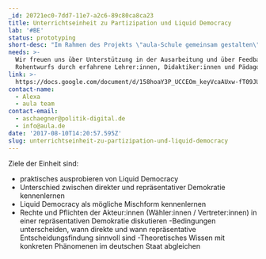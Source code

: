 ```yaml
---
_id: 20721ec0-7dd7-11e7-a2c6-89c80ca8ca23
title: Unterrichtseinheit zu Partizipation und Liquid Democracy
lab: '#BE'
status: prototyping
short-desc: "Im Rahmen des Projekts \"aula-Schule gemeinsam gestalten\" konzipieren wir eine Unterrichtsreihe zu \"Liquid Democracy\" für den Politik und Sozialwissenschaftsunterricht.\r\nZiel: Liquid Democracy anhand von aula kennenlernen und praktisch ausprobieren."
needs: >-
  Wir freuen uns über Unterstützung in der Ausarbeitung und über Feedback des
  Rohentwurfs durch erfahrene Lehrer:innen, Didaktiker:innen und Pädagog:innen.
link: >-
  https://docs.google.com/document/d/158hoaY3P_UCCEOm_keyVcaAUxw-fT09JU7USotTbM8Q/edit?usp=sharing
contact-name:
  - Alexa
  - aula team
contact-email:
  - aschaegner@politik-digital.de
  - info@aula.de
date: '2017-08-10T14:20:57.595Z'
slug: unterrichtseinheit-zu-partizipation-und-liquid-democracy
---
```

Ziele der Einheit sind: 
- praktisches ausprobieren von Liquid Democracy 
- Unterschied zwischen direkter und repräsentativer Demokratie kennenlernen
- Liquid Democracy als mögliche Mischform kennenlernen
- Rechte und Pflichten der Akteur:innen (Wähler:innen / Vertreter:innen) in einer repräsentativen Demokratie diskutieren
-Bedingungen unterscheiden, wann direkte und wann repräsentative Entscheidungsfindung sinnvoll sind
-Theoretisches Wissen mit konkreten Phänomenen im deutschen Staat abgleichen
